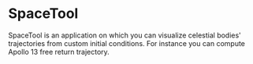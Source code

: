 # SpaceTool
SpaceTool is an application on which you can visualize celestial bodies' trajectories from custom initial conditions. For instance you can compute Apollo 13 free return trajectory.
